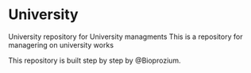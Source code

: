 # University
University repository for University managments
This is a repository for managering on university works

This repository is built step by step by @Bioprozium.